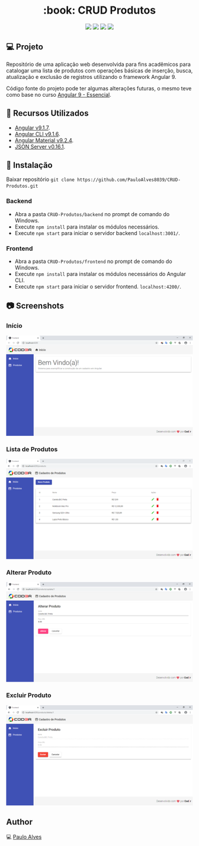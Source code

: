 <h1 align="center">:book: CRUD Produtos</h1>

<p align="center">
  <a href="https://angular.io/docs"><img src="https://img.shields.io/badge/angular%20-v9.1.7-red"></a>
  <a href="https://cli.angular.io/"><img src="https://img.shields.io/badge/angular--cli-v9.1.6-%23CD0000"></a>
  <a href="https://material.angular.io/"><img src="https://img.shields.io/badge/angular%20material-v9.2.4-blueviolet"></a>
  <a href="https://www.npmjs.com/package/json-server"><img src="https://img.shields.io/badge/json--server-v0.16.1-success"></a>  
</p>

## :computer: Projeto
Repositório de uma aplicação web desenvolvida para fins acadêmicos para catalogar uma lista de produtos com operações básicas de inserção, busca, atualização e exclusão de registros utilizando o framework Angular 9.

Código fonte do projeto pode ter algumas alterações futuras, o mesmo teve como base no curso [Angular 9 - Essencial](https://www.cod3r.com.br/courses/angular-9-essencial).

## :wrench: Recursos Utilizados

- [Angular v9.1.7](https://angular.io/doc).
- [Angular CLI v9.1.6](https://cli.angular.io/).
- [Angular Material v9.2.4](https://material.angular.io/).
- [JSON Server v0.16.1](https://www.npmjs.com/package/json-server).

## :floppy_disk: Instalação
Baixar repositório ```git clone https://github.com/PauloAlves8039/CRUD-Produtos.git```

### Backend
- Abra a pasta ```CRUD-Produtos/backend``` no prompt de comando do Windows.
- Execute ```npm install``` para instalar os módulos necessários.
- Execute ```npm start``` para iniciar o servidor backend ```localhost:3001/```.

### Frontend
- Abra a pasta ``` CRUD-Produtos/frontend ``` no prompt de comando do Windows.
- Execute ```npm install``` para instalar os módulos necessários do Angular CLI.
- Execute ```npm start``` para iniciar o servidor frontend. ```localhost:4200/```.

## :camera: Screenshots
### Início
![screenshot1](https://github.com/PauloAlves8039/CRUD-Produtos/blob/master/frontend/src/assets/img/screenshot1.png)

### Lista de Produtos
![screenshot2](https://github.com/PauloAlves8039/CRUD-Produtos/blob/master/frontend/src/assets/img/screenshot2.png)

### Alterar Produto
![screenshot3](https://github.com/PauloAlves8039/CRUD-Produtos/blob/master/frontend/src/assets/img/screenshot3.png)

### Excluir Produto
![screenshot4](https://github.com/PauloAlves8039/CRUD-Produtos/blob/master/frontend/src/assets/img/screenshot4.png)


## Author
:computer: [Paulo Alves](https://github.com/PauloAlves8039)
